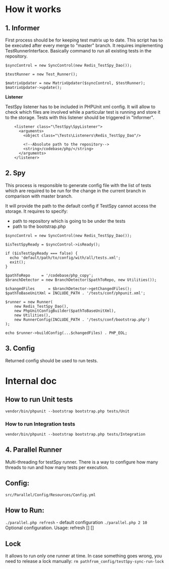 
# How it works

## **1. Informer**
First process should be for keeping test matrix up to date. This script has to be executed after every merge to "master" branch. 
It requires implementing TestRunnerInterface. Basically command to run all existing tests in the repository.

```
$syncControl = new SyncControl(new Redis_TestSpy_Dao());

$testRunner = new Test_Runner();

$matrixUpdater = new MatrixUpdater($syncControl, $testRunner);
$matrixUpdater->update();
```

**Listener**

TestSpy listener has to be included in PHPUnit xml config. It will allow to check which files are involved while a particular test is running and store it to the storage. Tests with this listener should be triggered in "Informer".
```
    <listener class="\TestSpy\SpyListener">
      <arguments>
        <object class="\Tests\Listeners\Redis_TestSpy_Dao"/>

        <!--Absolute path to the repository-->
        <string>/codebase/php/</string>
      </arguments>
    </listener>
```

## **2. Spy**
This process is responsible to generate config file with the list of tests which are required to be run for the change in the current branch in comparison with master branch.

It will provide the path to the default config if TestSpy cannot access the storage.
It requires to specify:
- path to repository which is going to be under the tests
- path to the bootstrap.php

```
$syncControl = new SyncControl(new Redis_TestSpy_Dao());

$isTestSpyReady = $syncControl->isReady();

if ($isTestSpyReady === false) {
  echo 'default/path/to/config/with/all/tests.xml';
  exit();
}

$pathToRepo     = '/codebase/php_copy';
$branchDetector = new BranchDetector($pathToRepo, new Utilities());

$changedFiles      = $branchDetector->getChangedFiles();
$pathToBaseUnitXml = INCLUDE_PATH . '/tests/conf/phpunit.xml';

$runner = new Runner(
    new Redis_TestSpy_Dao(),
    new PhpUnitConfigBuilder($pathToBaseUnitXml),
    new Utilities(),
    new RunnerConfig(INCLUDE_PATH . '/tests/conf/bootstrap.php')
);

echo $runner->buildConfig(...$changedFiles) . PHP_EOL;
```

## **3. Config**
Returned config should be used to run tests.

# Internal doc

## How to run Unit tests
`vendor/bin/phpunit --bootstrap bootstrap.php tests/Unit`


### How to run Integration tests
`vendor/bin/phpunit --bootstrap bootstrap.php tests/Integration`

## **4. Parallel Runner**
Multi-threading for testSpy runner. There is a way to configure how many threads to run and how many tests per execution.

## Config: 
`src/Parallel/Config/Resources/Config.yml`

## How to Run:

`./parallel.php refresh` - default configuration
`./parallel.php 2 10` Optional configuration. Usage: refresh [<threads>] [<batch-size>]

## Lock
It allows to run only one runner at time. In case something goes wrong, you need to release a lock manually:
`rm pathfrom_config/testSpy-sync-run-lock`